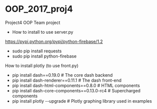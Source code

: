 # OOP_2017_proj4
Project4 OOP Team project

* How to install to use server.py
 
https://pypi.python.org/pypi/python-firebase/1.2
* sudo pip install requests
* sudo pip install python-firebase

How to install plotly (to use front.py)

* pip install dash==0.19.0  # The core dash backend
* pip install dash-renderer==0.11.1  # The dash front-end
* pip install dash-html-components==0.8.0  # HTML components
* pip install dash-core-components==0.13.0-rc4 # Supercharged components
* pip install plotly --upgrade  # Plotly graphing library used in examples
